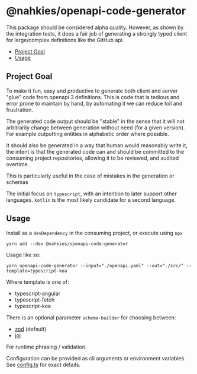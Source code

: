 # @nahkies/openapi-code-generator

This package should be considered alpha quality. However, as shown by the integration tests, it does a fair job of
generating a strongly typed client for large/complex definitions like the GitHub api.

<!-- toc -->

- [Project Goal](#project-goal)
- [Usage](#usage)

<!-- tocstop -->

## Project Goal
To make it fun, easy and productive to generate both client and server "glue"
code from openapi 3 definitions. This is code that is tedious and error prone to maintain by hand,
by automating it we can reduce toil and frustration.

The generated code output should be "stable" in the sense that it will not
arbitrarily change between generation without need (for a given version). For
example outputting entities in alphabetic order where possible.

It should also be generated in a way that human would reasonably write it,
the intent is that the generated code can and should be committed to the consuming project
repositories, allowing it to be reviewed, and audited overtime.

This is particularly useful in the case of mistakes in the generation or schemas

The initial focus on `typescript`, with an intention to later support other languages. `kotlin` is the
most likely candidate for a second language.

## Usage
Install as a `devDependency` in the consuming project, or execute using `npx`

```shell
yarn add --dev @nahkies/openapi-code-generator
```

Usage like so:
```shell
yarn openapi-code-generator --input="./openapi.yaml" --out="./src/" --template=typescript-koa
```

Where template is one of:
- typescript-angular
- typescript-fetch
- typescript-koa

There is an optional parameter `schema-builder` for choosing between:
- [zod](https://zod.dev/) (default)
- [joi](https://joi.dev/)

For runtime phrasing / validation.

Configuration can be provided as cli arguments or environment variables. See [config.ts](./packages/openapi-code-generator/src/config.ts) for
exact details.

